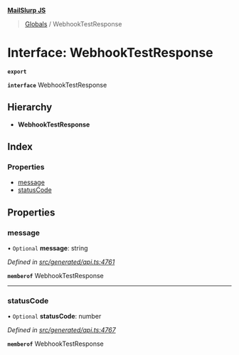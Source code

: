 **[MailSlurp JS](../README.md)**

> [Globals](../README.md) / WebhookTestResponse

# Interface: WebhookTestResponse

**`export`** 

**`interface`** WebhookTestResponse

## Hierarchy

* **WebhookTestResponse**

## Index

### Properties

* [message](webhooktestresponse.md#message)
* [statusCode](webhooktestresponse.md#statuscode)

## Properties

### message

• `Optional` **message**: string

*Defined in [src/generated/api.ts:4761](https://github.com/mailslurp/mailslurp-client/blob/c83a162/src/generated/api.ts#L4761)*

**`memberof`** WebhookTestResponse

___

### statusCode

• `Optional` **statusCode**: number

*Defined in [src/generated/api.ts:4767](https://github.com/mailslurp/mailslurp-client/blob/c83a162/src/generated/api.ts#L4767)*

**`memberof`** WebhookTestResponse
